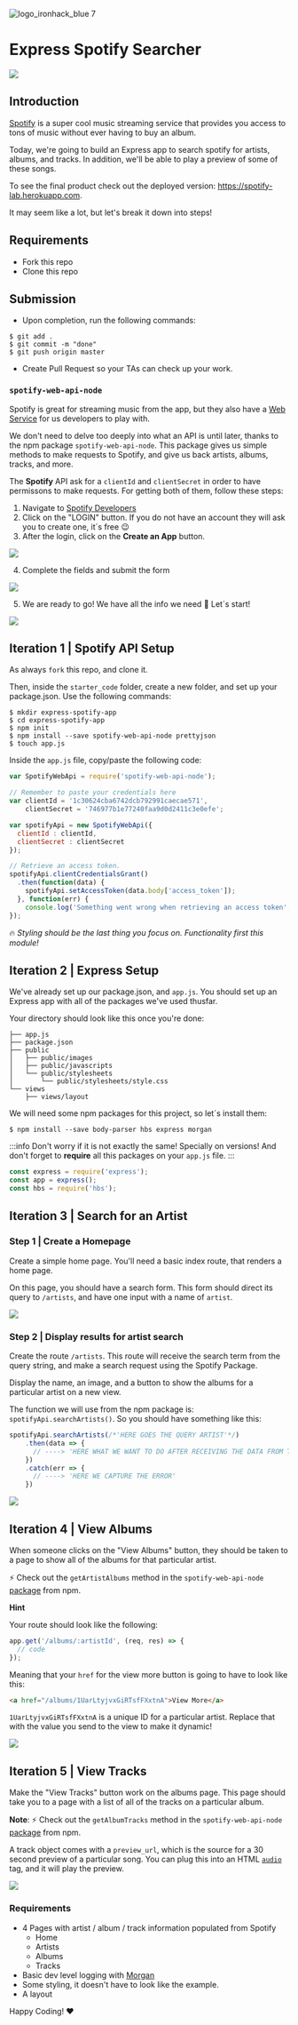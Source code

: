 ![logo_ironhack_blue 7](https://user-images.githubusercontent.com/23629340/40541063-a07a0a8a-601a-11e8-91b5-2f13e4e6b441.png)

# Express Spotify Searcher

![](https://s3-eu-west-1.amazonaws.com/ih-materials/uploads/upload_eb6313ef8c1bd11e3732034ebd4edafa.png)

## Introduction

[Spotify](https://www.spotify.com/us/) is a super cool music streaming service that provides you access to tons of music without ever having to buy an album.

Today, we're going to build an Express app to search spotify for artists, albums, and tracks. In addition, we'll be able to play a preview of some of these songs.

To see the final product check out the deployed version: https://spotify-lab.herokuapp.com.

It may seem like a lot, but let's break it down into steps!


## Requirements

- Fork this repo
- Clone this repo


## Submission

- Upon completion, run the following commands:

```
$ git add .
$ git commit -m "done"
$ git push origin master
```
- Create Pull Request so your TAs can check up your work.


### `spotify-web-api-node`

Spotify is great for streaming music from the app, but they also have a [Web Service](https://en.wikipedia.org/wiki/Web_service) for us developers to play with.

We don't need to delve too deeply into what an API is until later, thanks to the npm package `spotify-web-api-node`. This package gives us simple methods to make requests to Spotify, and give us back artists, albums, tracks, and more.

The **Spotify** API ask for a `clientId` and `clientSecret` in order to have permissons to make requests. For getting both of them, follow these steps:
1. Navigate to [Spotify Developers](https://developer.spotify.com/my-applications/#!/)
2. Click on the "LOGIN" button. If you do not have an account they will ask you to create one, it´s free :wink:
3. After the login, click on the **Create an App** button.

![](https://s3-eu-west-1.amazonaws.com/ih-materials/uploads/upload_a3a19d215083c5526df1f53f3c1fdf6f.png)

4. Complete the fields and submit the form

![](https://s3-eu-west-1.amazonaws.com/ih-materials/uploads/upload_db933b4f08d71ceff0b0d5d4ca124594.png)

5. We are ready to go! We have all the info we need :muscle: Let´s start!

![](https://s3-eu-west-1.amazonaws.com/ih-materials/uploads/upload_8859d022ca1d53adc9f9ec829ec3d17b.png)

## Iteration 1 | Spotify API Setup

As always `fork` this repo, and clone it.

Then, inside the `starter_code` folder, create a new folder, and set up your package.json. Use the following commands:

```
$ mkdir express-spotify-app
$ cd express-spotify-app
$ npm init
$ npm install --save spotify-web-api-node prettyjson
$ touch app.js
```

Inside the `app.js` file, copy/paste the following code:

```javascript
var SpotifyWebApi = require('spotify-web-api-node');

// Remember to paste your credentials here
var clientId = '1c30624cba6742dcb792991caecae571',
    clientSecret = '746977b1e77240faa9d0d2411c3e0efe';

var spotifyApi = new SpotifyWebApi({
  clientId : clientId,
  clientSecret : clientSecret
});

// Retrieve an access token.
spotifyApi.clientCredentialsGrant()
  .then(function(data) {
    spotifyApi.setAccessToken(data.body['access_token']);
  }, function(err) {
    console.log('Something went wrong when retrieving an access token', err);
});

```

:fire: *Styling should be the last thing you focus on. Functionality first this module!*

## Iteration 2 | Express Setup

We've already set up our package.json, and `app.js`. You should set up an Express app with all of the packages we've used thusfar.

Your directory should look like this once you're done:

```
├── app.js
├── package.json
├── public
│   ├── public/images
│   ├── public/javascripts
│   └── public/stylesheets
│       └── public/stylesheets/style.css
└── views
    ├── views/layout
```

We will need some npm packages for this project, so let´s install them:

```
$ npm install --save body-parser hbs express morgan
```

:::info
Don't worry if it is not exactly the same! Specially on versions! And don't forget to **require** all this packages on your `app.js` file.
:::

```javascript
const express = require('express');
const app = express();
const hbs = require('hbs');
```

## Iteration 3 | Search for an Artist

### Step 1 | Create a Homepage

Create a simple home page. You'll need a basic index route, that renders a home page.

On this page, you should have a search form. This form should direct its query to `/artists`, and have one input with a name of `artist`.

![](https://i.imgur.com/YuTA0vQ.png=400x)


### Step 2 | Display results for artist search

Create the route `/artists`. This route will receive the search term from the query string, and make a search request using the Spotify Package.

Display the name, an image, and a button to show the albums for a particular artist on a new view.

The function we will use from the npm package is: `spotifyApi.searchArtists()`. So you should have something like this:

```javascript
spotifyApi.searchArtists(/*'HERE GOES THE QUERY ARTIST'*/)
    .then(data => {
      // ----> 'HERE WHAT WE WANT TO DO AFTER RECEIVING THE DATA FROM THE API'
    })
    .catch(err => {
      // ----> 'HERE WE CAPTURE THE ERROR'
    })
```

![](https://s3-eu-west-1.amazonaws.com/ih-materials/uploads/upload_9dc721e76158df1836ef07565b5385c2.png)


## Iteration 4 | View Albums

When someone clicks on the "View Albums" button, they should be taken to a page to show all of the albums for that particular artist.

:zap: Check out the `getArtistAlbums` method in the `spotify-web-api-node` [package](https://www.npmjs.com/package/spotify-web-api-node) from npm.

**Hint**

Your route should look like the following:

```javascript
app.get('/albums/:artistId', (req, res) => {
  // code
});
```

Meaning that your `href` for the view more button is going to have to look like this:

```html
<a href="/albums/1UarLtyjvxGiRTsfFXxtnA">View More</a>
```

`1UarLtyjvxGiRTsfFXxtnA` is a unique ID for a particular artist. Replace that with the value you send to the view to make it dynamic!

![](https://i.imgur.com/oaoqQMj.png)

## Iteration 5 | View Tracks

Make the "View Tracks" button work on the albums page. This page should take you to a page with a list of all of the tracks on a particular album.

**Note**: :zap: Check out the `getAlbumTracks` method in the `spotify-web-api-node` [package](https://www.npmjs.com/package/spotify-web-api-node) from npm.

A track object comes with a `preview_url`, which is the source for a 30 second preview of a particular song. You can plug this into an HTML [`audio`](https://developer.mozilla.org/en-US/docs/Web/HTML/Element/audio) tag, and it will play the preview.

![](https://i.imgur.com/XVKoeqg.png)

### Requirements

- 4 Pages with artist / album / track information populated from Spotify
  - Home
  - Artists
  - Albums
  - Tracks
- Basic dev level logging with [Morgan](https://www.npmjs.com/package/morgan)
- Some styling, it doesn't have to look like the example.
- A layout

Happy Coding! :heart:
